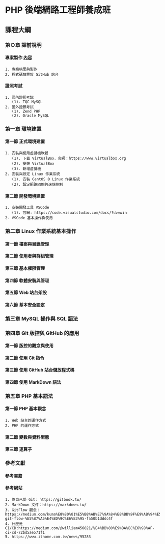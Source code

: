 # PHP 後端網路工程師養成班
## 課程大綱
### 第Ｏ章 課前說明
#### 專案製作 [內容](ch0/README.md)
    1. 專案構思與製作
    2. 程式碼放置於 GitHub 站台
#### 證照考試
    1. 國內證照考試
       (1). TQC MySQL
    2. 國外證照考試
       (1). Zend PHP
       (2). Oracle MySQL  
### 第一章 環境建置
<!-- include(Ch1/index) -->
#### 第一節 正式環境建置
    1. 安裝與使用虚擬機軟體
       (1). 下載 VirtualBox，官網：https://www.virtualbox.org 
       (2). 安裝 VirtualBox
       (3). 新增虚擬機
    2. 安裝與設定 Linux 作業系統
       (1). 安裝 CentOS 8 Linux 作業系統
       (2). 設定網路組態與遠端控制
#### 第二節 開發環境建置
    1. 安裝開發工具 VSCode 
       (1). 官網: https://code.visualstudio.com/docs/?dv=win
    2. VSCode 基本操作與使用
### 第二章 Linux 作業系統基本操作
#### 第一節 檔案與目錄管理
#### 第二節 使用者與群組管理
#### 第三節 基本權限管理
#### 第四節 軟體安裝與管理
#### 第五節 Web 站台架設
#### 第六節 基本安全設定

### 第三章 MySQL 操作與 SQL 語法

### 第四章 Git 版控與 GitHub 的應用
#### 第一節 版控的觀念與使用
#### 第二節 使用 Git 指令
#### 第三節 使用 GitHub 站台儲放程式碼
#### 第四節 使用 MarkDown 語法

### 第五章 PHP 基本語法
#### 第一節 PHP 基本觀念
    1. Web 站台的運作方式
    2. PHP 的運作方式
#### 第二節 變數與資料型態
#### 第三節 運算子

### 參考文獻
#### 參考書籍
#### 參考網站
    1. 為自己學 Git: https://gitbook.tw/
    2. MarkDown 文件：https://markdown.tw/
    3. GitFlow 觀念：https://medium.com/kuma%E8%80%81%E5%B8%AB%E7%9A%84%E8%BB%9F%E9%AB%94%E5%B7%A5%E7%A8%8B%E6%95%99%E5%AE%A4/%E5%9F%BA%E7%A4%8E-git-flow-%E5%B7%A5%E4%BD%9C%E6%B3%95-fa50b1dddc4f
    4. 什麼是 CI/CD:https://medium.com/@william456821/%E4%BB%80%E9%BA%BC%E6%98%AF-ci-cd-72bd5ae571f1
    5. https://www.ithome.com.tw/news/95283